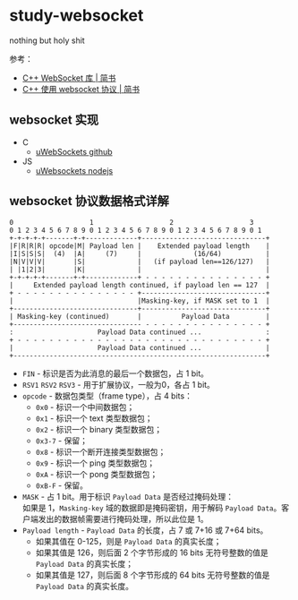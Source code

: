 # study-websocket
nothing but holy shit

参考：  
- [C++ WebSocket 库 | 简书](https://www.jianshu.com/p/64e36cd3ed1a)  
- [C++ 使用 websocket 协议 | 简书](https://www.jianshu.com/p/37c0ec230218)  

## websocket 实现
- C  
  - [uWebSockets github](https://github.com/uNetworking/uWebSockets)  
- JS  
  - [uWebsockets nodejs](https://github.com/uNetworking/uWebSockets.js)  


## websocket 协议数据格式详解

```
0                   1                   2                   3
0 1 2 3 4 5 6 7 8 9 0 1 2 3 4 5 6 7 8 9 0 1 2 3 4 5 6 7 8 9 0 1
+-+-+-+-+-------+-+-------------+-------------------------------+
|F|R|R|R| opcode|M| Payload len |    Extended payload length    |
|I|S|S|S|  (4)  |A|     (7)     |             (16/64)           |
|N|V|V|V|       |S|             |   (if payload len==126/127)   |
| |1|2|3|       |K|             |                               |
+-+-+-+-+-------+-+-------------+ - - - - - - - - - - - - - - - +
|     Extended payload length continued, if payload len == 127  |
+ - - - - - - - - - - - - - - - +-------------------------------+
|                               |Masking-key, if MASK set to 1  |
+-------------------------------+-------------------------------+
| Masking-key (continued)       |          Payload Data         |
+-------------------------------- - - - - - - - - - - - - - - - +
:                     Payload Data continued ...                :
+ - - - - - - - - - - - - - - - - - - - - - - - - - - - - - - - +
|                     Payload Data continued ...                |
+---------------------------------------------------------------+
```

- `FIN` - 标识是否为此消息的最后一个数据包，占 1 bit。  
- `RSV1` `RSV2` `RSV3` - 用于扩展协议，一般为0，各占 1 bit。  
- `opcode` - 数据包类型（frame type），占 4 bits：  
  - `0x0` - 标识一个中间数据包；  
  - `0x1` - 标识一个 text 类型数据包；  
  - `0x2` - 标识一个 binary 类型数据包；  
  - `0x3-7` - 保留；  
  - `0x8` - 标识一个断开连接类型数据包；  
  - `0x9` - 标识一个 ping 类型数据包；  
  - `0xA` - 标识一个 pong 类型数据包；  
  - `0xB-F` - 保留。  
- `MASK` - 占 1 bit。用于标识 `Payload Data` 是否经过掩码处理：  
  如果是 1，`Masking-key` 域的数据即是掩码密钥，用于解码 `Payload Data`。客户端发出的数据帧需要进行掩码处理，所以此位是 1。  
- `Payload length` - `Payload Data` 的长度，占 7 或 7+16 或 7+64 bits。  
  - 如果其值在 0-125，则是 `Payload Data` 的真实长度；  
  - 如果其值是 126，则后面 2 个字节形成的 16 bits 无符号整数的值是 `Payload Data` 的真实长度；  
  - 如果其值是 127，则后面 8 个字节形成的 64 bits 无符号整数的值是 `Payload Data` 的真实长度。  
